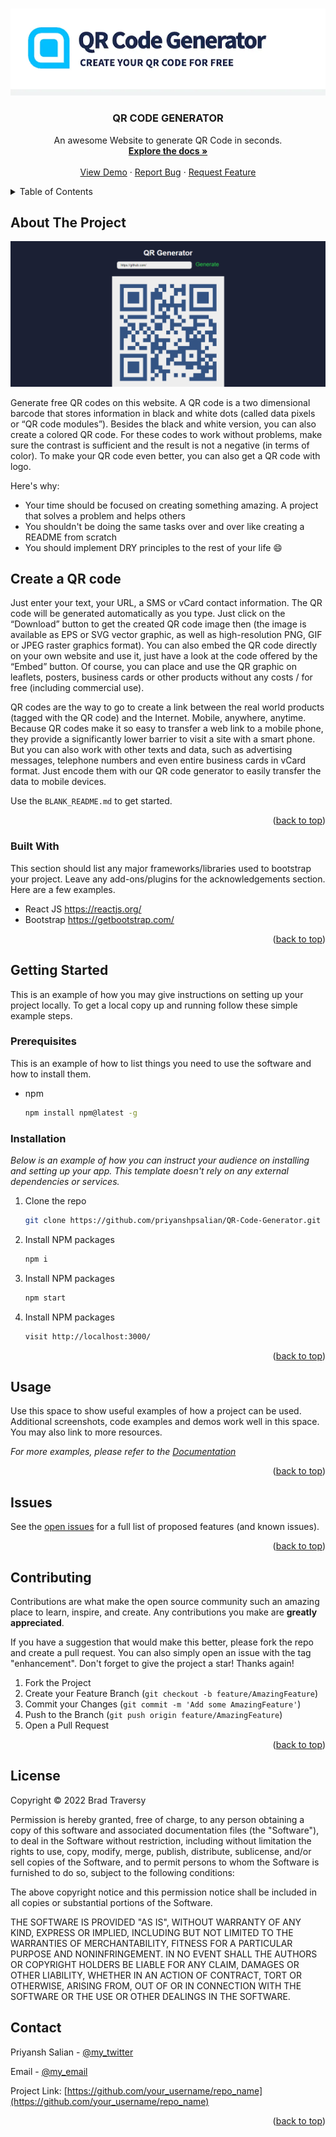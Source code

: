 <!-- Improved compatibility of back to top link: See: https://github.com/othneildrew/Best-README-Template/pull/73 -->
<a name="readme-top"></a>
<!--
*** Thanks for checking out the Best-README-Template. If you have a suggestion
*** that would make this better, please fork the repo and create a pull request
*** or simply open an issue with the tag "enhancement".
*** Don't forget to give the project a star!
*** Thanks again! Now go create something AMAZING! :D
-->



<!-- PROJECT SHIELDS -->
<!--
*** I'm using markdown "reference style" links for readability.
*** Reference links are enclosed in brackets [ ] instead of parentheses ( ).
*** See the bottom of this document for the declaration of the reference variables
*** for contributors-url, forks-url, etc. This is an optional, concise syntax you may use.
*** https://www.markdownguide.org/basic-syntax/#reference-style-links
-->
<!-- [![Contributors][contributors-shield]][contributors-url]
[![Forks][forks-shield]][forks-url]
[![Stargazers][stars-shield]][stars-url]
[![Issues][issues-shield]][issues-url]
[![MIT License][license-shield]][license-url]
[![LinkedIn][linkedin-shield]][linkedin-url] -->



<!-- PROJECT LOGO -->
<br />
<div align="center">
  <a href="https://github.com/priyanshpsalian/QR-Code-Generator">
    <img src="src/images/QR_Code_Generator.webp" alt="Logo" width="" height="">
  </a>

  <h3 align="center">QR CODE GENERATOR</h3>

  <p align="center">
    An awesome Website to generate QR Code in seconds.
    <br />
    <a href="https://github.com/priyanshpsalian/QR-Code-Generator/README.md"><strong>Explore the docs »</strong></a>
    <br />
    <br />
    <a href="https://github.com/priyanshpsalian/QR-Code-Generator/README.md">View Demo</a>
    ·
    <a href="https://github.com/priyanshpsalian/QR-Code-Generator/README.md">Report Bug</a>
    ·
    <a href="https://github.com/priyanshpsalian/QR-Code-Generator/README.md">Request Feature</a>
  </p>
</div>



<!-- TABLE OF CONTENTS -->
<details>
  <summary>Table of Contents</summary>
  <ol>
    <li>
      <a href="#about-the-project">About The Project</a>
      <ul>
        <li><a href="#built-with">Built With</a></li>
      </ul>
    </li>
    <li>
      <a href="#getting-started">Getting Started</a>
      <ul>
        <li><a href="#prerequisites">Prerequisites</a></li>
        <li><a href="#installation">Installation</a></li>
      </ul>
    </li>
    <li><a href="#usage">Usage</a></li>
    <li><a href="#roadmap">Roadmap</a></li>
    <li><a href="#contributing">Contributing</a></li>
    <li><a href="#license">License</a></li>
    <li><a href="#contact">Contact</a></li>
    <li><a href="#acknowledgments">Acknowledgments</a></li>
  </ol>
</details>



<!-- ABOUT THE PROJECT -->
## About The Project

<!-- [![Product Name Screen Shot] -->
<!-- [product-screenshot]] -->
<!-- (https://example.com) -->
<img src="src/images/Capture.PNG" alt="Logo" width="" height="">

Generate free QR codes on this website. A QR code is a two dimensional barcode that stores information in black and white dots (called data pixels or “QR code modules”). Besides the black and white version, you can also create a colored QR code. For these codes to work without problems, make sure the contrast is sufficient and the result is not a negative (in terms of color). To make your QR code even better, you can also get a QR code with logo.

Here's why:
* Your time should be focused on creating something amazing. A project that solves a problem and helps others
* You shouldn't be doing the same tasks over and over like creating a README from scratch
* You should implement DRY principles to the rest of your life :smile:

<h2>Create a QR code</h2>

Just enter your text, your URL, a SMS or vCard contact information. The QR code will be generated automatically as you type. Just click on the “Download” button to get the created QR code image then (the image is available as EPS or SVG vector graphic, as well as high-resolution PNG, GIF or JPEG raster graphics format). You can also embed the QR code directly on your own website and use it, just have a look at the code offered by the “Embed” button. Of course, you can place and use the QR graphic on leaflets, posters, business cards or other products without any costs / for free (including commercial use).

QR codes are the way to go to create a link between the real world products (tagged with the QR code) and the Internet. Mobile, anywhere, anytime. Because QR codes make it so easy to transfer a web link to a mobile phone, they provide a significantly lower barrier to visit a site with a smart phone. But you can also work with other texts and data, such as advertising messages, telephone numbers and even entire business cards in vCard format. Just encode them with our QR code generator to easily transfer the data to mobile devices.

Use the `BLANK_README.md` to get started.

<p align="right">(<a href="#readme-top">back to top</a>)</p>



### Built With

This section should list any major frameworks/libraries used to bootstrap your project. Leave any add-ons/plugins for the acknowledgements section. Here are a few examples.


* React JS https://reactjs.org/
* Bootstrap https://getbootstrap.com/


<p align="right">(<a href="#readme-top">back to top</a>)</p>



<!-- GETTING STARTED -->
## Getting Started

This is an example of how you may give instructions on setting up your project locally.
To get a local copy up and running follow these simple example steps.

### Prerequisites

This is an example of how to list things you need to use the software and how to install them.
* npm
  ```sh
  npm install npm@latest -g
  ```

### Installation

_Below is an example of how you can instruct your audience on installing and setting up your app. This template doesn't rely on any external dependencies or services._

<!-- 1. Get a free API Key at [https://example.com](https://example.com) -->
1. Clone the repo
   ```sh
   git clone https://github.com/priyanshpsalian/QR-Code-Generator.git
   ```
2. Install NPM packages
   ```sh
   npm i
   ```
3. Install NPM packages
    ```sh
    npm start
    ```
4. Install NPM packages
   ```sh
   visit http://localhost:3000/
   ```
<!-- 4. Enter your API in `config.js`
   ```js
   const API_KEY = 'ENTER YOUR API';
   ``` -->

<p align="right">(<a href="#readme-top">back to top</a>)</p>



<!-- USAGE EXAMPLES -->
## Usage

Use this space to show useful examples of how a project can be used. Additional screenshots, code examples and demos work well in this space. You may also link to more resources.

_For more examples, please refer to the [Documentation](https://github.com/priyanshpsalian/QR-Code-Generator/README.md)_

<p align="right">(<a href="#readme-top">back to top</a>)</p>



<!-- ROADMAP -->
## Issues

<!-- - [x] Add Changelog
- [x] Add back to top links
- [ ] Add Additional Templates w/ Examples
- [ ] Add "components" document to easily copy & paste sections of the readme
- [ ] Multi-language Support
    - [ ] Chinese
    - [ ] Spanish -->

See the [open issues](https://github.com/priyanshpsalian/QR-Code-Generator/issues) for a full list of proposed features (and known issues).

<p align="right">(<a href="#readme-top">back to top</a>)</p>



<!-- CONTRIBUTING -->
## Contributing

Contributions are what make the open source community such an amazing place to learn, inspire, and create. Any contributions you make are **greatly appreciated**.

If you have a suggestion that would make this better, please fork the repo and create a pull request. You can also simply open an issue with the tag "enhancement".
Don't forget to give the project a star! Thanks again!

1. Fork the Project
2. Create your Feature Branch (`git checkout -b feature/AmazingFeature`)
3. Commit your Changes (`git commit -m 'Add some AmazingFeature'`)
4. Push to the Branch (`git push origin feature/AmazingFeature`)
5. Open a Pull Request

<p align="right">(<a href="#readme-top">back to top</a>)</p>



<!-- LICENSE -->
## License


Copyright &copy; 2022 Brad Traversy

Permission is hereby granted, free of charge, to any person obtaining a copy
of this software and associated documentation files (the "Software"), to deal
in the Software without restriction, including without limitation the rights
to use, copy, modify, merge, publish, distribute, sublicense, and/or sell
copies of the Software, and to permit persons to whom the Software is
furnished to do so, subject to the following conditions:

The above copyright notice and this permission notice shall be included in all
copies or substantial portions of the Software.

THE SOFTWARE IS PROVIDED "AS IS", WITHOUT WARRANTY OF ANY KIND, EXPRESS OR
IMPLIED, INCLUDING BUT NOT LIMITED TO THE WARRANTIES OF MERCHANTABILITY,
FITNESS FOR A PARTICULAR PURPOSE AND NONINFRINGEMENT. IN NO EVENT SHALL THE
AUTHORS OR COPYRIGHT HOLDERS BE LIABLE FOR ANY CLAIM, DAMAGES OR OTHER
LIABILITY, WHETHER IN AN ACTION OF CONTRACT, TORT OR OTHERWISE, ARISING FROM,
OUT OF OR IN CONNECTION WITH THE SOFTWARE OR THE USE OR OTHER DEALINGS IN THE
SOFTWARE.



<!-- CONTACT -->
## Contact

Priyansh Salian - [@my_twitter](https://twitter.com/PriyanshSalian) 


Email - [@my_email](mailto:priyanshpsalian@gmail.com) 

Project Link: [https://github.com/your_username/repo_name](https://github.com/your_username/repo_name)

<p align="right">(<a href="#readme-top">back to top</a>)</p>







